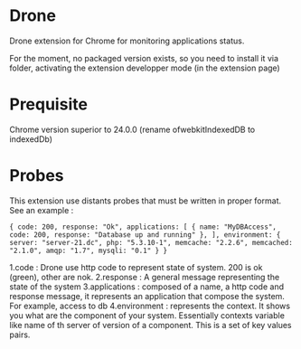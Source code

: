 Drone
=====

Drone extension for Chrome for monitoring applications status.

For the moment, no packaged version exists, so you need to install it via folder, activating the extension developper mode (in the extension page)

Prequisite
==========

Chrome version superior to 24.0.0 (rename ofwebkitIndexedDB to indexedDb)

Probes
==========
This extension use distants probes that must be written in proper format. See an example :

`
  {
    code: 200,
    response: "Ok",
    applications: [
    {
      name: "MyDBAccess",
      code: 200,
      response: "Database up and running"
    },
    ],
    environment: {
      server: "server-21.dc",
      php: "5.3.10-1",
      memcache: "2.2.6",
      memcached: "2.1.0",
      amqp: "1.7",
      mysqli: "0.1"
    }
  }
`

1.code : Drone use http code to represent state of system. 200 is ok (green), other are nok.
2.response : A general message representing the state of the system
3.applications : composed of a name, a http code and response message, it represents an application that compose the system. For example, access to db
4.environment : represents the context. It shows you what are the component of your system. Essentially contexts variable like name of th server of version of a component. This is a set of key values pairs.

